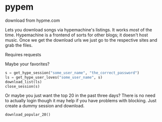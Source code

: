 # pypem
download from hypme.com 

Lets you download songs via hypemachine's listings.  It works *most* of the time.
Hypemachine is a frontend of sorts for other blogs; it doesn't host music.
Once we get the download urls we just go to the respective sites and grab the files.

Requires requests

Maybe your favorites?
```python
s = get_hype_session("some_user_name", "the_correct_password")
ls = get_hype_user_loves("some_user_name", s)
download_list(ls)
close_session(s)
```

Or maybe you just want the top 20 in the past three days?
There is no need to actually login though it may help if
you have problems with blocking. Just create a dummy session
and download.

```python
download_popular_20()
```
